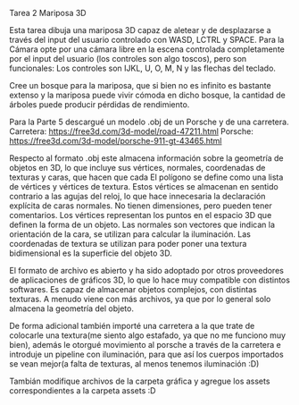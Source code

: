Tarea 2 Mariposa 3D


Esta tarea dibuja una mariposa 3D capaz de aletear y de desplazarse a través del input del usuario controlado con WASD, LCTRL y SPACE.
Para la Cámara opte por una cámara libre en la escena controlada completamente por el input del usuario (los controles son algo toscos), pero son funcionales:
Los controles son IJKL, U, O, M, N y las flechas del teclado.


Cree un bosque para la mariposa, que si bien no es infinito es bastante extenso y la mariposa puede vivir cómoda en dicho bosque, la cantidad de árboles puede producir
pérdidas de rendimiento.


Para la Parte 5 descargué un modelo .obj de un Porsche y de una carretera.
Carretera: https://free3d.com/3d-model/road-47211.html
Porsche: https://free3d.com/3d-model/porsche-911-gt-43465.html


Respecto al formato .obj este almacena información sobre la geometría de objetos en 3D, lo que incluye sus vértices, normales, coordenadas de texturas y caras, que hacen que cada
El polígono se define como una lista de vértices y vértices de textura. Estos vértices se almacenan en sentido contrario a las agujas del reloj, lo que hace innecesaria la declaración explícita de caras normales. No tienen dimensiones, pero pueden tener comentarios.
Los vértices representan los puntos en el espacio 3D que definen la forma de un objeto.
Las normales son vectores que indican la orientación de la cara, se utilizan para calcular la iluminación.
Las coordenadas de textura se utilizan para poder poner una textura bidimensional es la superficie del objeto 3D.


El formato de archivo es abierto y ha sido adoptado por otros proveedores de aplicaciones de gráficos 3D, lo que lo hace muy compatible con distintos softwares.
Es capaz de almacenar objetos complejos, con distintas texturas. A menudo viene con más archivos, ya que por lo general solo almacena la geometría del objeto.


De forma adicional también importé una carretera a la que trate de colocarle una textura(me siento algo estafado, ya que no me funciono muy bien), además le otorgué movimiento al porsche a través de la carretera e introduje un pipeline con iluminación, para que así los cuerpos importados se vean mejor(a falta de texturas, al menos tenemos iluminación :D)

Tambián modifique archivos de la carpeta gráfica y agregue los assets correspondientes a la carpeta assets :D 